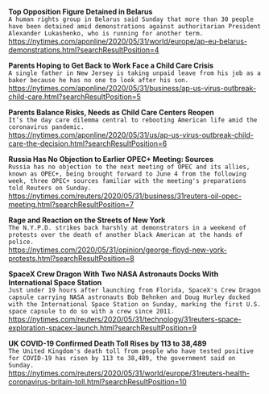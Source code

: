 **Top Opposition Figure Detained in Belarus**\
`A human rights group in Belarus said Sunday that more than 30 people have been detained amid demonstrations against authoritarian President Alexander Lukashenko, who is running for another term.`\
https://nytimes.com/aponline/2020/05/31/world/europe/ap-eu-belarus-demonstrations.html?searchResultPosition=4

**Parents Hoping to Get Back to Work Face a Child Care Crisis**\
`A single father in New Jersey is taking unpaid leave from his job as a baker because he has no one to look after his son.`\
https://nytimes.com/aponline/2020/05/31/business/ap-us-virus-outbreak-child-care.html?searchResultPosition=5

**Parents Balance Risks, Needs as Child Care Centers Reopen**\
`It’s the day care dilemma central to rebooting American life amid the coronavirus pandemic.`\
https://nytimes.com/aponline/2020/05/31/us/ap-us-virus-outbreak-child-care-the-decision.html?searchResultPosition=6

**Russia Has No Objection to Earlier OPEC+ Meeting: Sources**\
`Russia has no objection to the next meeting of OPEC and its allies, known as OPEC+, being brought forward to June 4 from the following week, three OPEC+ sources familiar with the meeting's preparations told Reuters on Sunday.`\
https://nytimes.com/reuters/2020/05/31/business/31reuters-oil-opec-meeting.html?searchResultPosition=7

**Rage and Reaction on the Streets of New York**\
`The N.Y.P.D. strikes back harshly at demonstrators in a weekend of protests over the death of another black American at the hands of police.`\
https://nytimes.com/2020/05/31/opinion/george-floyd-new-york-protests.html?searchResultPosition=8

**SpaceX Crew Dragon With Two NASA Astronauts Docks With International Space Station**\
`Just under 19 hours after launching from Florida, SpaceX's Crew Dragon capsule carrying NASA astronauts Bob Behnken and Doug Hurley docked with the International Space Station on Sunday, marking the first U.S. space capsule to do so with a crew since 2011.`\
https://nytimes.com/reuters/2020/05/31/technology/31reuters-space-exploration-spacex-launch.html?searchResultPosition=9

**UK COVID-19 Confirmed Death Toll Rises by 113 to 38,489**\
`The United Kingdom's death toll from people who have tested positive for COVID-19 has risen by 113 to 38,489, the government said on Sunday.`\
https://nytimes.com/reuters/2020/05/31/world/europe/31reuters-health-coronavirus-britain-toll.html?searchResultPosition=10

